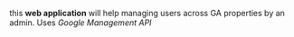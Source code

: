 this **web application** will help managing users across GA properties by an admin. Uses _Google Management API_
